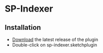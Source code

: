 # SP-Indexer

## Installation

- [Download](../../releases/latest/download/sp-indexer.sketchplugin.zip) the latest release of the plugin
- Double-click on sp-indexer.sketchplugin

